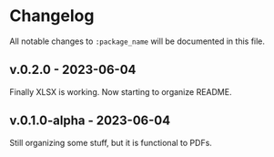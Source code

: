 # Changelog

All notable changes to `:package_name` will be documented in this file.

## v.0.2.0 - 2023-06-04

Finally XLSX is working. Now starting to organize README.

## v.0.1.0-alpha - 2023-06-04

Still organizing some stuff, but it is functional to PDFs.

